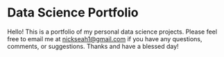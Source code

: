 # Data Science Portfolio
Hello! This is a portfolio of my personal data science projects. Please feel free to email me at nickseah1@gmail.com if you have any questions, comments, or suggestions. Thanks and have a blessed day!
